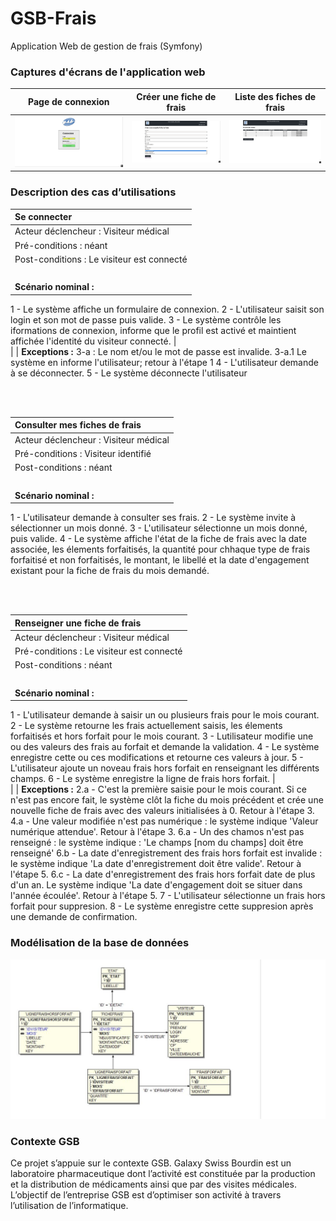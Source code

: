 # GSB-Frais
Application Web de gestion de frais (Symfony)



### Captures d'écrans de l'application web

| Page de connexion | Créer une fiche de frais | Liste des fiches de frais |
| :----------: | :------------: | :-------------: |
| ![](documents/gsbfrais-connexion.JPG) | ![](documents/gsbfrais-creer-ff.JPG) | ![](documents/gsbfrais-liste-ff.JPG)


### Description des cas d’utilisations

| **Se connecter** | 
| :------------- | 
| Acteur déclencheur : Visiteur médical |
| Pré-conditions : néant |
| Post-conditions : Le visiteur est connecté |
| <br> |
| **Scénario nominal :** <br> 
1 - Le système affiche un formulaire de connexion.
2 - L'utilisateur saisit son login et son mot de passe puis valide.
3 - Le système contrôle les iformations de connexion, informe que le profil est activé et maintient affichée l'identité du visiteur connecté.
| <br> |
| **Exceptions :**
3-a : Le nom et/ou le mot de passe est invalide.
  3-a.1 Le système en informe l'utilisateur; retour à l'étape 1
4 - L'utilisateur demande à se déconnecter.
5 - Le système déconnecte l'utilisateur

<br><br>

| **Consulter mes fiches de frais** | 
| :------------- | 
| Acteur déclencheur : Visiteur médical |
| Pré-conditions : Visiteur identifié |
| Post-conditions : néant |
| <br> |
| **Scénario nominal :** <br> 
1 - L'utilisateur demande à consulter ses frais.
2 - Le système invite à sélectionner un mois donné.
3 - L'utilisateur sélectionne un mois donné, puis valide.
4 - Le système affiche l'état de la fiche de frais avec la date associée, les élements forfaitisés, la quantité pour chhaque type de frais forfaitisé et non forfaitisés, le montant, le libellé et la date d'engagement existant pour la fiche de frais du mois demandé.

<br><br>

| **Renseigner une fiche de frais** | 
| :------------- | 
| Acteur déclencheur : Visiteur médical |
| Pré-conditions : Le visiteur est connecté |
| Post-conditions : néant |
| <br> |
| **Scénario nominal :** <br> 
1 - L'utilisateur demande à saisir un ou plusieurs frais pour le mois courant.
2 - Le système retourne les frais actuellement saisis, les élements forfaitisés et hors forfait pour le mois courant.
3 - Lutilisateur modifie une ou des valeurs des frais au forfait et demande la validation.
4 - Le système enregistre cette ou ces modifications et retourne ces valeurs à jour.
5 - L'utilisateur ajoute un noveau frais hors forfait en renseignant les différents champs.
6 - Le système enregistre la ligne de frais hors forfait.
| <br> |
| **Exceptions :**
2.a - C'est la première saisie pour le mois courant. Si ce n'est pas encore fait, le système clôt la fiche du mois précédent et crée une nouvelle fiche de frais avec des valeurs initialisées à 0. Retour à l'étape 3.
4.a - Une valeur modifiée n'est pas numérique : le système indique 'Valeur numérique attendue'. Retour à l'étape 3.
6.a - Un des chamos n'est pas renseigné : le système indique : 'Le champs [nom du champs] doit être renseigné'
6.b - La date d'enregistrement des frais hors forfait est invalide : le système indique 'La date d'enregistrement doit être valide'. Retour à l'étape 5.
6.c - La date d'enregistrement des frais hors forfait date de plus d'un an. Le système indique 'La date d'engagement doit se situer dans l'année écoulée'. Retour à l'étape 5.
7 - L'utilisateur sélectionne un frais hors forfait pour suppresion.
8 - Le système enregistre cette suppresion après une demande de confirmation.

### Modélisation de la base de données

![](documents/modele-gsbfrais.jpg)


### Contexte GSB

Ce projet s’appuie sur le contexte GSB. Galaxy Swiss Bourdin est un laboratoire pharmaceutique dont l’activité est constituée par la production et la distribution de médicaments ainsi que par des visites médicales. 
L’objectif de l’entreprise GSB est d’optimiser son activité à travers l’utilisation de l’informatique. 
